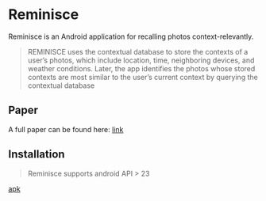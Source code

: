 # Reminisce

Reminisce is an Android application for recalling photos context-relevantly.

> REMINISCE 
uses the contextual database to store the contexts of a user’s
photos, which include location, time, neighboring devices, and
weather conditions. Later, the app identifies the photos whose
stored contexts are most similar to the user’s current context
by querying the contextual database

## Paper

A full paper can be found here: [link](http://mpc.ece.utexas.edu/media/uploads/publishing/reminisce_demo.pdf)

## Installation

> Reminisce supports android API > 23  

[apk](https://github.com/UT-MPC/Reminisce/blob/master/reminisce.apk)
